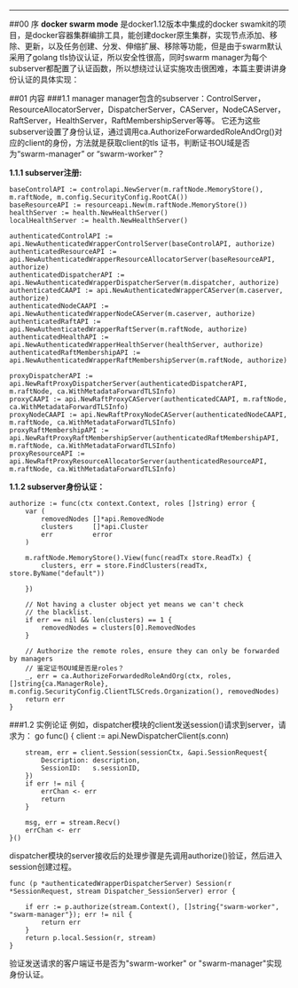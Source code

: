 
------
##00 序
**docker swarm mode** 是docker1.12版本中集成的docker swamkit的项目，是docker容器集群编排工具，能创建docker原生集群，实现节点添加、移除、更新，以及任务创建、分发、伸缩扩展、移除等功能，但是由于swarm默认采用了golang tls协议认证，所以安全性很高，同时swarm manager为每个subserver都配置了认证函数，所以想绕过认证实施攻击很困难，本篇主要讲讲身份认证的具体实现：

##01 内容
###1.1 manager
manager包含的subserver：ControlServer，ResourceAllocatorServer，DispatcherServer，CAServer，NodeCAServer，RaftServer，HealthServer，RaftMembershipServer等等。
它还为这些subserver设置了身份认证，通过调用ca.AuthorizeForwardedRoleAndOrg()对应的client的身份，方法就是获取client的tls 证书，判断证书OU域是否为“swarm-manager” or “swarm-worker”？

**1.1.1 subserver注册:**  
  
	baseControlAPI := controlapi.NewServer(m.raftNode.MemoryStore(), m.raftNode, m.config.SecurityConfig.RootCA())
	baseResourceAPI := resourceapi.New(m.raftNode.MemoryStore())
	healthServer := health.NewHealthServer()
	localHealthServer := health.NewHealthServer()

	authenticatedControlAPI := api.NewAuthenticatedWrapperControlServer(baseControlAPI, authorize)
	authenticatedResourceAPI := api.NewAuthenticatedWrapperResourceAllocatorServer(baseResourceAPI, authorize)
	authenticatedDispatcherAPI := api.NewAuthenticatedWrapperDispatcherServer(m.dispatcher, authorize)
	authenticatedCAAPI := api.NewAuthenticatedWrapperCAServer(m.caserver, authorize)
	authenticatedNodeCAAPI := api.NewAuthenticatedWrapperNodeCAServer(m.caserver, authorize)
	authenticatedRaftAPI := api.NewAuthenticatedWrapperRaftServer(m.raftNode, authorize)
	authenticatedHealthAPI := api.NewAuthenticatedWrapperHealthServer(healthServer, authorize)
	authenticatedRaftMembershipAPI := api.NewAuthenticatedWrapperRaftMembershipServer(m.raftNode, authorize)

	proxyDispatcherAPI := api.NewRaftProxyDispatcherServer(authenticatedDispatcherAPI, m.raftNode, ca.WithMetadataForwardTLSInfo)
	proxyCAAPI := api.NewRaftProxyCAServer(authenticatedCAAPI, m.raftNode, ca.WithMetadataForwardTLSInfo)
	proxyNodeCAAPI := api.NewRaftProxyNodeCAServer(authenticatedNodeCAAPI, m.raftNode, ca.WithMetadataForwardTLSInfo)
	proxyRaftMembershipAPI := api.NewRaftProxyRaftMembershipServer(authenticatedRaftMembershipAPI, m.raftNode, ca.WithMetadataForwardTLSInfo)
	proxyResourceAPI := api.NewRaftProxyResourceAllocatorServer(authenticatedResourceAPI, m.raftNode, ca.WithMetadataForwardTLSInfo)


**1.1.2 subserver身份认证：**

	authorize := func(ctx context.Context, roles []string) error {
		var (
			removedNodes []*api.RemovedNode
			clusters     []*api.Cluster
			err          error
		)

		m.raftNode.MemoryStore().View(func(readTx store.ReadTx) {
			clusters, err = store.FindClusters(readTx, store.ByName("default"))

		})

		// Not having a cluster object yet means we can't check
		// the blacklist.
		if err == nil && len(clusters) == 1 {
			removedNodes = clusters[0].RemovedNodes
		}

		// Authorize the remote roles, ensure they can only be forwarded by managers
		// 鉴定证书OU域是否是roles？
		_, err = ca.AuthorizeForwardedRoleAndOrg(ctx, roles, []string{ca.ManagerRole}, m.config.SecurityConfig.ClientTLSCreds.Organization(), removedNodes)
		return err
	}

###1.2 实例论证
例如，dispatcher模块的client发送session()请求到server，请求为：
	go func() {
		client := api.NewDispatcherClient(s.conn)

		stream, err = client.Session(sessionCtx, &api.SessionRequest{
			Description: description,
			SessionID:   s.sessionID,
		})
		if err != nil {
			errChan <- err
			return
		}

		msg, err = stream.Recv()
		errChan <- err
	}()
	
dispatcher模块的server接收后的处理步骤是先调用authorize()验证，然后进入session创建过程。
	
	func (p *authenticatedWrapperDispatcherServer) Session(r *SessionRequest, stream Dispatcher_SessionServer) error {
	
		if err := p.authorize(stream.Context(), []string{"swarm-worker", "swarm-manager"}); err != nil {
			return err
		}
		return p.local.Session(r, stream)
	}
验证发送请求的客户端证书是否为"swarm-worker" or "swarm-manager"实现身份认证。

